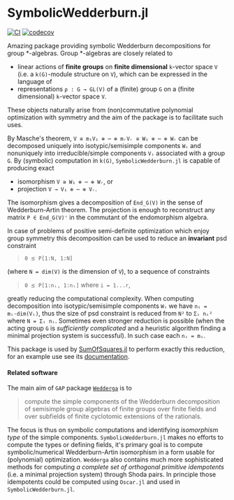 # SymbolicWedderburn.jl
[![CI](https://github.com/kalmarek/SymbolicWedderburn.jl/workflows/CI/badge.svg?branch=master)](https://github.com/kalmarek/SymbolicWedderburn.jl/actions)
[![codecov](https://codecov.io/gh/kalmarek/SymbolicWedderburn.jl/branch/master/graph/badge.svg)](https://codecov.io/gh/kalmarek/SymbolicWedderburn.jl)

Amazing package providing symbolic Wedderburn decompositions for group *-algebras.
Group *-algebras are closely related to
* linear actions of **finite groups** on **finite dimensional** `k`-vector space `V` (i.e. a `k(G)`-module structure on `V`), which can be expressed in the language of
* representations `ρ : G → GL(V)` of a (finite) group `G` on a (finite dimensional) `k`-vector space `V`.

These objects naturally arise from (non)commutative polynomial optimization with symmetry and the aim of the package is to facilitate such uses.

By Masche's theorem, `V ≅ m₁V₁ ⊕ ⋯ ⊕ mᵣVᵣ ≅ W₁ ⊕ ⋯ ⊕ Wᵣ` can be decomposed uniquely into isotypic/semisimple components `Wᵢ` and nonuniquely into irreducible/simple components `Vᵢ` associated with a group `G`. By (symbolic) computation in `k(G)`, `SymbolicWedderburn.jl` is capable of producing exact
* isomorphism `V ≅ W₁ ⊕ ⋯ ⊕ Wᵣ`, or
* projection `V → V₁ ⊕ ⋯ ⊕ Vᵣ`.

The isomorphism gives a decomposition of `End_G(V)` in the sense of Wedderburn-Artin theorem. The projection is enough to reconstruct any matrix `P ∈ End_G(V)'` in the commutant of the endomorphism algebra.

In case of problems of positive semi-definite optimization which enjoy group symmetry this decomposition can be used to reduce an **invariant** psd constraint

> `0 ⪯ P[1:N, 1:N]`

(where `N = dim(V)` is the dimension of `V`), to a sequence of constraints
> `0 ⪯ P[1:nᵢ, 1:nᵢ]` where `i = 1...r`,

greatly reducing the computational complexity.
When computing decomposition into isotypic/semisimple components `Wᵢ` we have `nᵢ = mᵢ·dim(Vᵢ)`,
thus the size of psd constraint is reduced from `N²` to `Σᵢ nᵢ²` where `N = Σᵢ nᵢ`.
Sometimes even stronger reduction is possible (when the acting group `G` is _sufficiently complicated_ and a heuristic algorithm finding a minimal projection system is successful).
In such case each `nᵢ = mᵢ`.


This package is used by [SumOfSquares.jl](https://github.com/jump-dev/SumOfSquares.jl) to perform exactly this reduction, for an example use see its [documentation](https://jump.dev/SumOfSquares.jl/latest/generated/Symmetry/dihedral_symmetry_of_the_robinson_form/).

#### Related software
The main aim of `GAP` package [`Wedderga`](https://www.gap-system.org/Manuals/pkg/wedderga/doc/chap0.html) is to

> compute the simple components of the Wedderburn decomposition of semisimple group algebras of finite groups over finite fields and over subfields of finite cyclotomic extensions of the rationals.

The focus is thus on symbolic computations and identifying _isomorphism type_ of the simple components.
`SymbolicWedderburn.jl` makes no efforts to compute the types or defining fields,
it's primary goal is to compute symbolic/numerical Wedderburn-Artin isomorphism in a form usable for (polynomial) optimization. `Wedderga` also contains much more sophisticated methods for computing _a complete set of orthogonal primitive idempotents_ (i.e. a minimal projection system) through Shoda pairs.
In principle those idempotents could be computed using `Oscar.jl` and used in `SymbolicWedderburn.jl`.
